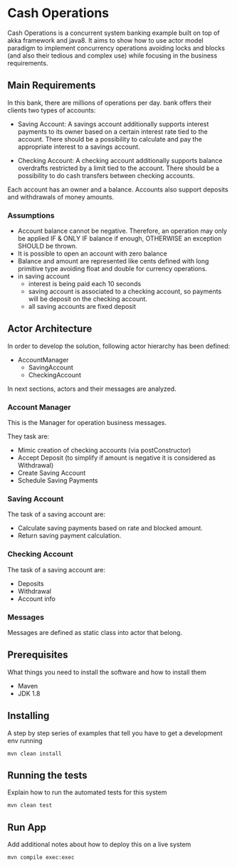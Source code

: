 # Cash Operations
Cash Operations is a concurrent system banking example built on top of akka framework and java8. 
It aims to show how to use actor model paradigm to implement concurrency operations avoiding locks and blocks (and also their tedious and complex use) 
while focusing in the business requirements.

## Main Requirements

In this bank, there are millions of operations per day. bank offers their clients two types of accounts:

  - Saving Account: A savings account additionally supports interest payments to its owner based on a certain interest rate
                    tied to the account. There should be a possibility to calculate and pay the appropriate interest to a
                    savings account.
                    
  - Checking Account: A checking account additionally supports balance overdrafts restricted by a limit tied to the account.
                      There should be a possibility to do cash transfers between checking accounts.
  

Each account has an owner and a balance. Accounts also support deposits and withdrawals of money amounts.

### Assumptions

  - Account balance cannot be negative. Therefore, an operation may only be applied IF & ONLY IF balance if enough,
  OTHERWISE an exception SHOULD be thrown.  
  - It is possible to open an account with zero balance  
  - Balance and amount are represented like cents defined with long primitive type avoiding float and double for currency operations.
  - in saving account
    - interest is being paid each 10 seconds
    - saving account is associated to a checking account, so payments will be deposit on the checking account.
    - all saving accounts are fixed deposit 
   

## Actor Architecture 

In order to develop the solution, following actor hierarchy has been defined:

 - AccountManager
    - SavingAccount
    - CheckingAccount

In next sections, actors and their messages are analyzed.
        
### Account Manager
This is the Manager for operation business messages.

 They task are:
 
  - Mimic creation of checking accounts (via postConstructor)
  - Accept Deposit (to simplify if amount is negative it is considered as Withdrawal)
  - Create Saving Account
  - Schedule Saving Payments

### Saving Account
The task of a saving account are:
 
 - Calculate saving payments based on rate and blocked amount.
 - Return saving payment calculation.

### Checking Account
The task of a saving account are:
 - Deposits
 - Withdrawal
 - Account info

### Messages

Messages are defined as static class into actor that belong.

## Prerequisites

What things you need to install the software and how to install them

* Maven
* JDK 1.8

## Installing

A step by step series of examples that tell you have to get a development env running

```
mvn clean install
```

## Running the tests

Explain how to run the automated tests for this system

```
mvn clean test
```

## Run App

Add additional notes about how to deploy this on a live system

```
mvn compile exec:exec
```




